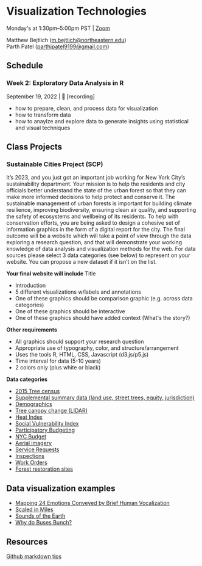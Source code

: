 
# Visualization Technologies

Monday's at 1:30pm–5:00pm PST | [Zoom](https://northeastern.zoom.us/j/96847986013)


Matthew Bejtlich (m.bejtlich@northeastern.edu)<br>
Parth Patel (parthjpatel9199@gmail.com)


## Schedule

### Week 2: Exploratory Data Analysis in R
September 19, 2022  |  🎥 [recording]
- how to prepare, clean, and process data for visualization 
- how to transform data 
- how to anaylze and explore data to generate insights using statistical and visual techniques  


## Class Projects

### Sustainable Cities Project (SCP)

It’s 2023, and you just got an important job working for New York City’s sustainability department. Your mission is to help the residents and city officials better understand the state of the urban forest so that they can make more informed decisions to help protect and conserve it. The sustainable management of urban forests is important for building climate resilience, improving biodiversity, ensuring clean air quality, and supporting the safety of ecosystems and wellbeing of its residents. To help with conservation efforts, you are being asked to design a cohesive set of information graphics in the form of a digital report for the city. The final outcome will be a website which will take a point of view through the data exploring a research question, and that will demonstrate your working knowledge of data analysis and visualization methods for the web. For data sources please select 3 data categories (see below) to represent on your website. You can propose a new dataset if it isn’t on the list.

**Your final website will include** 
Title 
- Introduction 
- 5 different visualizations w/labels and annotations
- One of these graphics should be comparison graphic (e.g. across data categories)
- One of these graphics should be interactive
- One of these graphics should have added context (What's the story?)
	
**Other requirements** 
- All graphics should support your research question 
- Appropriate use of typography, color, and structure/arrangement 
- Uses the tools R, HTML, CSS, Javascript (d3.js/p5.js)
- Time interval for data (5-10 years)
- 2 colors only (plus white or black)

**Data categories**
- [2015 Tree census](https://data.cityofnewyork.us/Environment/2015-Street-Tree-Census-Tree-Data/uvpi-gqnh) 
- [Supplemental summary data (land use, street trees, equity, jurisdiction)](https://zenodo.org/record/5210261#.Yx_TqezMLaU)
- [Demographics](https://data.cityofnewyork.us/Social-Services/Demographics-by-Borough/6khm-nrue)
- [Tree canopy change (LIDAR)](https://data.cityofnewyork.us/Environment/Tree-Canopy-Change-2010-2017-/by9k-vhck)
- [Heat Index](https://www.health.ny.gov/environmental/weather/vulnerability_index/)
- [Social Vulnerability Index](https://www.atsdr.cdc.gov/placeandhealth/svi/data_documentation_download.html)
- [Participatory Budgeting](https://data.cityofnewyork.us/City-Government/Participatory-Budgeting-Projects/wwhr-5ven)
- [NYC Budget](https://catalog.data.gov/dataset?res_format=CSV&publisher=data.cityofnewyork.us&tags=budget&organization=city-of-new-york)
- [Aerial imagery](https://gis.ny.gov/gateway/mg/nysdop_download.cfm)
- [Service Requests](https://data.cityofnewyork.us/Environment/Forestry-Service-Requests/mu46-p9is)
- [Inspections](https://data.cityofnewyork.us/Environment/Forestry-Inspections/4pt5-3vv4) 
- [Work Orders](https://data.cityofnewyork.us/Environment/Forestry-Work-Orders/bdjm-n7q4)
- [Forest restoration sites](https://data.cityofnewyork.us/Environment/Forest-Restoration-Tracking/sivq-4tyd)


## Data visualization examples
- [Mapping 24 Emotions Conveyed by Brief Human Vocalization](https://s3-us-west-1.amazonaws.com/vocs/map.html#modal) 
- [Scaled in Miles](https://fathom.info/miles-web/)
- [Sounds of the Earth](https://soundoftheearth.org/https://soundoftheearth.org/)
- [Why do Buses Bunch?](https://setosa.io/bus/)

## Resources
[Github markdown tips](https://github.com/adam-p/markdown-here/wiki/Markdown-Cheatsheet)
